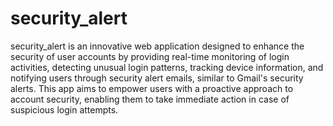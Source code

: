 # security_alert
security_alert is an innovative web application designed to enhance the security of user accounts by providing real-time monitoring of login activities, detecting unusual login patterns, tracking device information, and notifying users through security alert emails, similar to Gmail's security alerts. This app aims to empower users with a proactive approach to account security, enabling them to take immediate action in case of suspicious login attempts.
